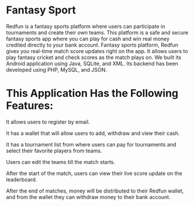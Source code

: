 # Fantasy Sport
Redfun is a fantasy sports platform where users can participate in tournaments and create their own teams. This platform is a safe and secure fantasy sports app where you can play for cash and win real money credited directly to your bank account. Fantasy sports platform, Redfun gives you real-time match score updates right on the app. It allows users to play fantasy cricket and check scores as the match plays on. We built its Android application using Java, SQLite, and XML. Its backend has been developed using  PHP, MySQL, and JSON.

# This Application Has the Following Features:

It allows users to register by email.

It has a wallet that will allow users to add, withdraw and view their cash.

It has a tournament list from where users can pay for tournaments and select their favorite players from teams.

Users can edit the teams till the match starts.

After the start of the match, users can view their live score update on the leaderboard. 

After the end of matches, money will be distributed to their Redfun wallet, and from the wallet they can withdraw money to their bank account.
